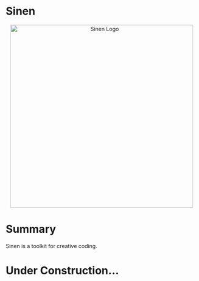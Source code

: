 # Sinen
<p align="center"><a href="https://astomih.github.io/sinen"><img src="https://raw.githubusercontent.com/astomih/sinen/main/docs/logo/logo_bg_white.png" width="480" alt="Sinen Logo"></a></p>  

# Summary
Sinen is a toolkit for creative coding.  

# Under Construction...